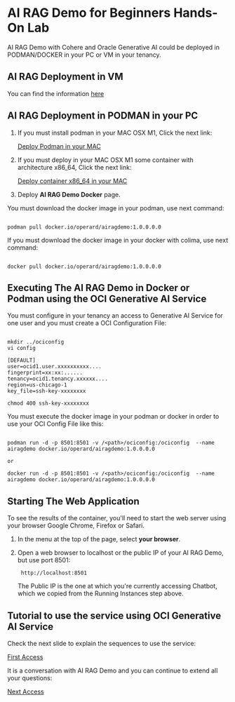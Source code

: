 # AI RAG Demo for Beginners Hands-On Lab

AI RAG Demo with Cohere and Oracle Generative AI could be deployed in PODMAN/DOCKER in your PC or VM in your tenancy.

## AI RAG Deployment in VM

You can find the information [here](./installvmragdemo.md)


## AI RAG Deployment in PODMAN in your PC

1. If you must install podman in your MAC OSX M1, Click the next link:

    [Deploy Podman in your MAC](./install_podman_macosx.md)

2. If you must deploy in your MAC OSX M1 some container with architecture x86_64, Click the next link:

    [Deploy container x86_64 in your MAC](./install_colima_docker_macosx.md)


3. Deploy **AI RAG Demo Docker** page. 
    
You must download the docker image in your podman, use next command:

```Code

podman pull docker.io/operard/airagdemo:1.0.0.0.0

```

If you must download the docker image in your docker with colima, use next command:

```Code

docker pull docker.io/operard/airagdemo:1.0.0.0.0

```



## Executing The AI RAG Demo in Docker or Podman using the OCI Generative AI Service


You must configure in your tenancy an access to Generative AI Service for one user and you must create a OCI Configuration File:

```Code

mkdir ../ociconfig
vi config

[DEFAULT]
user=ocid1.user.xxxxxxxxxx....
fingerprint=xx:xx:......
tenancy=ocid1.tenancy.xxxxxx....
region=us-chicago-1
key_file=ssh-key-xxxxxxxx

chmod 400 ssh-key-xxxxxxxx

```

You must execute the docker image in your podman or docker in order to use your OCI Config File like this:

```Code

podman run -d -p 8501:8501 -v /<path>/ociconfig:/ociconfig  --name airagdemo docker.io/operard/airagdemo:1.0.0.0.0

or 

docker run -d -p 8501:8501 -v /<path>/ociconfig:/ociconfig  --name airagdemo docker.io/operard/airagdemo:1.0.0.0.0

```


## Starting The Web Application

To see the results of the container, you'll need to start the web server using your browser Google Chrome, Firefox or Safari.

1. In the menu at the top of the page, select **your browser**.
2. Open a web browser to localhost or the public IP of your AI RAG Demo, but use port 8501:

        http://localhost:8501

    The Public IP is the one at which you're currently accessing Chatbot, which we copied from the Running Instances step above.


## Tutorial to use the service using OCI Generative AI Service


Check the next slide to explain the sequences to use the service:

[First Access](./images/Slide4.png)

It is a conversation with AI RAG Demo and you can continue to extend all your questions:

[Next Access](./images/Slide5.png)


